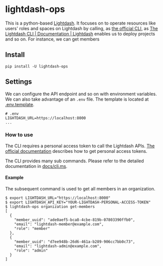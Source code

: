 # lightdash-ops

This is a python-based [Lightdash](https://www.lightdash.com/).
It focuses on to operate resources like users' roles and spaces on Lightdash by calling, as [the official CLI](https://docs.lightdash.com/api/v1/), as [The Lightdash CLI \| Documentation \| Lightdash](https://docs.lightdash.com/guides/cli/intro/) enables us to deploy projects and so on.
For instance, we can get members

## Install

```commandline
pip install -U lightdash-ops
```

## Settings

We can configure the API endpoint and so on with environment variables.
We can also take advantage of an `.env` file.
The template is located at [.env.template](.env.template).

```commandline
# .env
LIGHTDASH_URL=https://localhost:8000
...
```

### How to use

The CLI requires a personal access token to call the Lightdash APIs.
[The official documentation](https://docs.lightdash.com/references/personal_tokens/) describes how to get personal access tokens.

The CLI provides many sub commands.
Please refer to the detailed documentation in [docs/cli.ms](./docs/cli.md).

#### Example

The subsequent command is used to get all members in an organization.

```commandline
$ export LIGHTDASH_URL="https://localhost:8000"
$ export LIGHTDASH_API_KEY="YOUR-LIGHTDASH-PERSONAL-ACCESS-TOKEN"
$ lightdash-ops organization get-members
[
  {
    "member_uuid": "ade0aef5-bca8-4cbe-819b-07803390ffb0",
    "email": "lightdash-member@example.com",
    "role": "member"
  },
  {
    "member_uuid": "d7ee948b-26d6-461a-b289-906cc7bb0c73",
    "email": "lightdash-admin@example.com",
    "role": "admin"
  }
]
```
